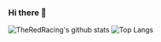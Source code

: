 ### Hi there 👋
![TheRedRacing's github stats](https://github-readme-stats.vercel.app/api?username=TheRedRacing&show_icons=true)
![Top Langs](https://github-readme-stats.vercel.app/api/top-langs/?username=TheRedRacing)
<!--
**TheRedRacing/TheRedRacing** is a ✨ _special_ ✨ repository because its `README.md` (this file) appears on your GitHub profile.

Here are some ideas to get you started:

- 🔭 I’m currently working on ...
- 🌱 I’m currently learning ...
- 👯 I’m looking to collaborate on ...
- 🤔 I’m looking for help with ...
- 💬 Ask me about ...
- 📫 How to reach me: ...
- 😄 Pronouns: ...
- ⚡ Fun fact: ...
-->
